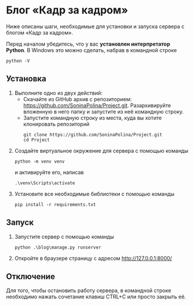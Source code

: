 # Блог «Кадр за кадром»

Ниже описаны шаги, необходимые для установки и запуска сервера с блогом «Кадр за кадром».

Перед началом убедитесь, что у вас **установлен интерпретатор Python**. В Windows это можно сделать, набрав в командной строке 
```
python -V
```

## Установка

1. Выполните одно из двух действий:
   - Скачайте из GitHub архив c репозиторием: <https://github.com/SoninaPolina/Project.git>. Разархивируйте вложенную в него папку и запустите из неё командную строку.
   - Запустите командную строку из места, куда вы хотите клонировать репозиторий
      ```
      git clone https://github.com/SoninaPolina/Project.git
      cd Project
      ```
3. Создайте виртуальное окружение для сервера с помощью команды
   ```
   python -m venv venv
   ```
   и активируйте его, написав
   ```
   .\venv\Scripts\activate
   ```
4. Установите все необходимые библиотеки с помощью команды
   ```
   pip install -r requirements.txt
   ```

## Запуск
1. Запустите сервер с помощью команды
   ```
   python .\blog\manage.py runserver
   ```
2. Откройте в браузере страницу с адресом <http://127.0.0.1:8000/>

## Отключение
Для того, чтобы остановить работу сервера, в командной строке необходимо нажать сочетание клавиш CTRL+С или просто закрыть её.